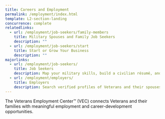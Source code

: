 ```yaml
---
title: Careers and Employment
permalink: /employment/index.html
template: L2-section-landing
concurrence: complete
relatedlinks:
  - url: /employment/job-seekers/family-members
    title: Military Spouses and Family Job Seekers
    description: ""
  - url: /employment/job-seekers/start
    title: Start or Grow Your Business
    description: ""
majorlinks: 
  - url: /employment/job-seekers/
    title: Job Seekers
    description: Map your military skills, build a civilian résumé, and post your profile so employers can find you easily. Search our career opportunities, and learn about organizations that can assist you with career development and employment.
  - url: /employment/employers/
    title: Employers
    description: Search verified profiles of Veterans and their spouses to get direct access to Veterans who are seeking employment. Make a public hiring commitment when you post open positions. You’ll benefit from Veteran experience and skills, and you’ll hire the best!
---
```


The Veterans Employment Center&#8482; (VEC) connects Veterans and their families with meaningful employment and career-development opportunities.
